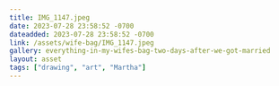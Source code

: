 ```yaml
---
title: IMG_1147.jpeg
date: 2023-07-28 23:58:52 -0700
dateadded: 2023-07-28 23:58:52 -0700
link: /assets/wife-bag/IMG_1147.jpeg
gallery: everything-in-my-wifes-bag-two-days-after-we-got-married
layout: asset
tags: ["drawing", "art", "Martha"]
--- 
```

